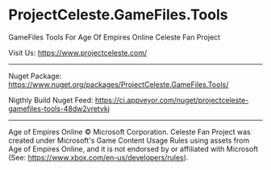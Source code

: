 ﻿# ProjectCeleste.GameFiles.Tools

GameFiles Tools For Age Of Empires Online Celeste Fan Project
		
Visit Us: https://www.projectceleste.com/
		
-------------------------------------------------------------------------------

Nuget Package: https://www.nuget.org/packages/ProjectCeleste.GameFiles.Tools/

Nigthly Build Nuget Feed: https://ci.appveyor.com/nuget/projectceleste-gamefiles-tools-48dw2vretvkj

-------------------------------------------------------------------------------

Age of Empires Online © Microsoft Corporation. Celeste Fan Project was created under Microsoft's Game Content Usage Rules using assets from Age of Empires Online, and it is not endorsed by or affiliated with Microsoft (See: https://www.xbox.com/en-us/developers/rules).